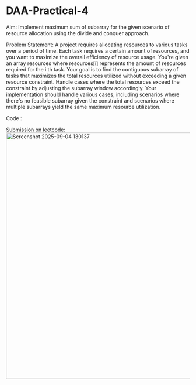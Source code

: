 # DAA-Practical-4
Aim: Implement maximum sum of subarray for the given scenario of resource allocation using the divide and conquer approach.

Problem Statement:
A project requires allocating resources to various tasks over a period of time. Each task
requires a certain amount of resources, and you want to maximize the overall efficiency of
resource usage. You&#39;re given an array resources where resources[i] represents the amount of
resources required for the i th task. Your goal is to find the contiguous subarray of tasks that
maximizes the total resources utilized without exceeding a given resource constraint.
Handle cases where the total resources exceed the constraint by adjusting the subarray
window accordingly. Your implementation should handle various cases, including scenarios
where there&#39;s no feasible subarray given the constraint and scenarios where multiple
subarrays yield the same maximum resource utilization.

Code : 

Submission on leetcode:
<img width="1510" height="672" alt="Screenshot 2025-09-04 130137" src="https://github.com/user-attachments/assets/5e9dbb11-0e36-4ffe-8580-b823fa121c32" />
